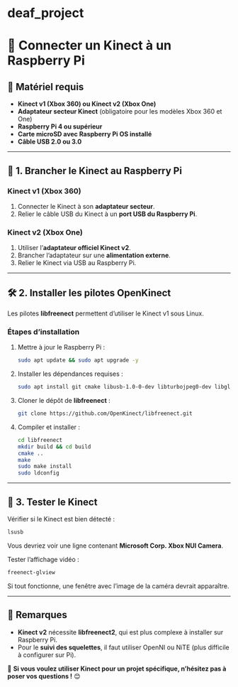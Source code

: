 # deaf_project
# 📌 Connecter un Kinect à un Raspberry Pi

## 🎯 Matériel requis
- **Kinect v1 (Xbox 360) ou Kinect v2 (Xbox One)**
- **Adaptateur secteur Kinect** (obligatoire pour les modèles Xbox 360 et One)
- **Raspberry Pi 4 ou supérieur**
- **Carte microSD avec Raspberry Pi OS installé**
- **Câble USB 2.0 ou 3.0**

---

## 🔌 1. Brancher le Kinect au Raspberry Pi
### Kinect v1 (Xbox 360)
1. Connecter le Kinect à son **adaptateur secteur**.
2. Relier le câble USB du Kinect à un **port USB du Raspberry Pi**.

### Kinect v2 (Xbox One)
1. Utiliser l’**adaptateur officiel Kinect v2**.
2. Brancher l’adaptateur sur une **alimentation externe**.
3. Relier le Kinect via USB au Raspberry Pi.

---

## 🛠️ 2. Installer les pilotes OpenKinect
Les pilotes **libfreenect** permettent d’utiliser le Kinect v1 sous Linux.

### Étapes d’installation
1. Mettre à jour le Raspberry Pi :
   ```bash
   sudo apt update && sudo apt upgrade -y
   ```
2. Installer les dépendances requises :
   ```bash
   sudo apt install git cmake libusb-1.0-0-dev libturbojpeg0-dev libglfw3-dev
   ```
3. Cloner le dépôt de **libfreenect** :
   ```bash
   git clone https://github.com/OpenKinect/libfreenect.git
   ```
4. Compiler et installer :
   ```bash
   cd libfreenect
   mkdir build && cd build
   cmake ..
   make
   sudo make install
   sudo ldconfig
   ```

---

## 🏃 3. Tester le Kinect
Vérifier si le Kinect est bien détecté :
```bash
lsusb
```
Vous devriez voir une ligne contenant **Microsoft Corp. Xbox NUI Camera**.

Tester l’affichage vidéo :
```bash
freenect-glview
```
Si tout fonctionne, une fenêtre avec l’image de la caméra devrait apparaître.

---

## 📌 Remarques
- **Kinect v2** nécessite **libfreenect2**, qui est plus complexe à installer sur Raspberry Pi.
- Pour le **suivi des squelettes**, il faut utiliser OpenNI ou NiTE (plus difficile à configurer sur Pi).

📢 **Si vous voulez utiliser Kinect pour un projet spécifique, n’hésitez pas à poser vos questions !** 😊

